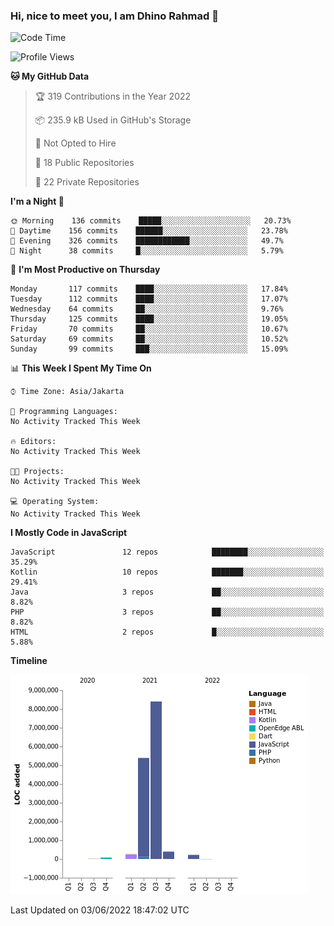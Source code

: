 ### Hi, nice to meet you, I am Dhino Rahmad 👋
<!--START_SECTION:waka-->
![Code Time](http://img.shields.io/badge/Code%20Time-0%20secs-blue)

![Profile Views](http://img.shields.io/badge/Profile%20Views-1-blue)

**🐱 My GitHub Data** 

> 🏆 319 Contributions in the Year 2022
 > 
> 📦 235.9 kB Used in GitHub's Storage 
 > 
> 🚫 Not Opted to Hire
 > 
> 📜 18 Public Repositories 
 > 
> 🔑 22 Private Repositories  
 > 
**I'm a Night 🦉** 

```text
🌞 Morning    136 commits    █████░░░░░░░░░░░░░░░░░░░░   20.73% 
🌆 Daytime    156 commits    ██████░░░░░░░░░░░░░░░░░░░   23.78% 
🌃 Evening    326 commits    ████████████░░░░░░░░░░░░░   49.7% 
🌙 Night      38 commits     █░░░░░░░░░░░░░░░░░░░░░░░░   5.79%

```
📅 **I'm Most Productive on Thursday** 

```text
Monday       117 commits    ████░░░░░░░░░░░░░░░░░░░░░   17.84% 
Tuesday      112 commits    ████░░░░░░░░░░░░░░░░░░░░░   17.07% 
Wednesday    64 commits     ██░░░░░░░░░░░░░░░░░░░░░░░   9.76% 
Thursday     125 commits    ████░░░░░░░░░░░░░░░░░░░░░   19.05% 
Friday       70 commits     ██░░░░░░░░░░░░░░░░░░░░░░░   10.67% 
Saturday     69 commits     ██░░░░░░░░░░░░░░░░░░░░░░░   10.52% 
Sunday       99 commits     ███░░░░░░░░░░░░░░░░░░░░░░   15.09%

```


📊 **This Week I Spent My Time On** 

```text
⌚︎ Time Zone: Asia/Jakarta

💬 Programming Languages: 
No Activity Tracked This Week

🔥 Editors: 
No Activity Tracked This Week

🐱‍💻 Projects: 
No Activity Tracked This Week

💻 Operating System: 
No Activity Tracked This Week

```

**I Mostly Code in JavaScript** 

```text
JavaScript               12 repos            ████████░░░░░░░░░░░░░░░░░   35.29% 
Kotlin                   10 repos            ███████░░░░░░░░░░░░░░░░░░   29.41% 
Java                     3 repos             ██░░░░░░░░░░░░░░░░░░░░░░░   8.82% 
PHP                      3 repos             ██░░░░░░░░░░░░░░░░░░░░░░░   8.82% 
HTML                     2 repos             █░░░░░░░░░░░░░░░░░░░░░░░░   5.88%

```


**Timeline**

![Chart not found](https://raw.githubusercontent.com/Dhino12/Dhino12/master/charts/bar_graph.png) 


 Last Updated on 03/06/2022 18:47:02 UTC
<!--END_SECTION:waka-->
 
